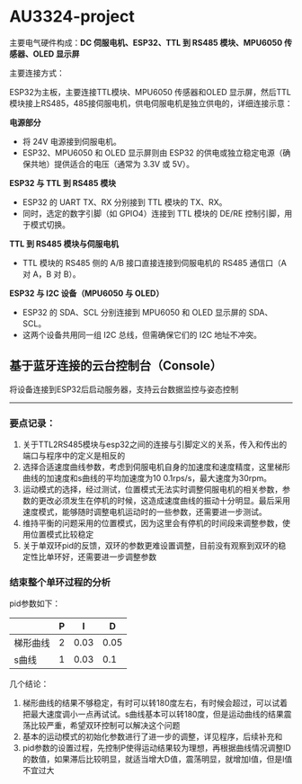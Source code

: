 ﻿# AU3324-project

主要电气硬件构成：**DC 伺服电机、ESP32、TTL 到 RS485 模块、MPU6050 传感器、OLED 显示屏**

主要连接方式：

ESP32为主板，主要连接TTL模块、MPU6050 传感器和OLED 显示屏，然后TTL模块接上RS485，485接伺服电机，供电伺服电机是独立供电的，详细连接示意：

**电源部分**

- 将 24V 电源接到伺服电机。
- ESP32、MPU6050 和 OLED 显示屏则由 ESP32 的供电或独立稳定电源（确保共地）提供适合的电压（通常为 3.3V 或 5V）。

**ESP32 与 TTL 到 RS485 模块**

- ESP32 的 UART TX、RX 分别接到 TTL 模块的 TX、RX。
- 同时，选定的数字引脚（如 GPIO4）连接到 TTL 模块的 DE/RE 控制引脚，用于模式切换。

**TTL 到 RS485 模块与伺服电机**

- TTL 模块的 RS485 侧的 A/B 接口直接连接到伺服电机的 RS485 通信口（A 对 A，B 对 B）。

**ESP32 与 I2C 设备（MPU6050 与 OLED）**

- ESP32 的 SDA、SCL 分别连接到 MPU6050 和 OLED 显示屏的 SDA、SCL。
- 这两个设备共用同一组 I2C 总线，但需确保它们的 I2C 地址不冲突。


## 基于蓝牙连接的云台控制台（Console）

将设备连接到ESP32后启动服务器，支持云台数据监控与姿态控制







------

### 要点记录：

1. 关于TTL2RS485模块与esp32之间的连接与引脚定义的关系，传入和传出的端口与程序中的定义是相反的
2. 选择合适速度曲线参数，考虑到伺服电机自身的加速度和速度精度，这里梯形曲线的加速度和s曲线的平均加速度为10 0.1rps/s，最大速度为30rpm。
3. 运动模式的选择，经过测试，位置模式无法实时调整伺服电机的相关参数，参数的更改必须发生在停机的时候，这造成速度曲线的振动十分明显。最后采用速度模式，能够随时调整电机运动时的一些参数，还需要进一步测试。
4. 维持平衡的问题采用的位置模式，因为这里会有停机的时间段来调整参数，使用位置模式比较稳定
5. 关于单双环pid的反馈，双环的参数更难设置调整，目前没有观察到双环的稳定性比单环好，还需要进一步调整参数

### 结束整个单环过程的分析

pid参数如下：

|          | P    | I    | D    |
| -------- | ---- | ---- | ---- |
| 梯形曲线 | 2    | 0.03 | 0.05 |
| s曲线    | 1    | 0.03 | 0.1  |

几个结论：

1. 梯形曲线的结果不够稳定，有时可以转180度左右，有时候会超过，可以试着把最大速度调小一点再试试。s曲线基本可以转180度，但是运动曲线的结果震荡比较严重，希望双环控制可以解决这个问题
2. 基本的运动模式的初始化参数进行了进一步的调整，详见程序，后续补充和
3. pid参数的设置过程，先控制P使得运动结果较为理想，再根据曲线情况调整ID的数值，如果滞后比较明显，就适当增大D值，震荡明显，就增加I值，但是I值不宜过大
